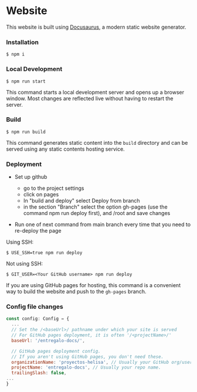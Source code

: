 # Website

This website is built using [Docusaurus](https://docusaurus.io/), a modern static website generator.

### Installation

```
$ npm i
```

### Local Development

```
$ npm run start
```

This command starts a local development server and opens up a browser window. Most changes are reflected live without having to restart the server.

### Build

```
$ npm run build
```

This command generates static content into the `build` directory and can be served using any static contents hosting service.

### Deployment

- Set up github
    - go to the project settings
    - click on pages
    - In "build and deploy" select Deploy from branch
    - in the section "Branch" select the option gh-pages (use the command npm run deploy first), and /root and save changes


- Run one of next command from main branch every time that you need to re-deploy the page

Using SSH:

```
$ USE_SSH=true npm run deploy
```

Not using SSH:

```
$ GIT_USER=<Your GitHub username> npm run deploy
```

If you are using GitHub pages for hosting, this command is a convenient way to build the website and push to the `gh-pages` branch.


### Config file changes

```javascript
const config: Config = {
  ...
  // Set the /<baseUrl>/ pathname under which your site is served
  // For GitHub pages deployment, it is often '/<projectName>/'
  baseUrl: '/entregalo-docs/',

  // GitHub pages deployment config.
  // If you aren't using GitHub pages, you don't need these.
  organizationName: 'proyectos-helisa', // Usually your GitHub org/user name.
  projectName: 'entregalo-docs', // Usually your repo name.
  trailingSlash: false,
...
}
```